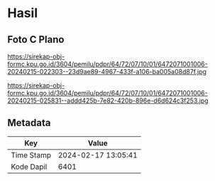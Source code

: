 # Hasil

## Foto C Plano

https://sirekap-obj-formc.kpu.go.id/3604/pemilu/pdpr/64/72/07/10/01/6472071001006-20240215-022303--23d9ae89-4967-433f-a106-ba005a08d87f.jpg

https://sirekap-obj-formc.kpu.go.id/3604/pemilu/pdpr/64/72/07/10/01/6472071001006-20240215-025831--addd425b-7e82-420b-896e-d6d624c3f253.jpg


## Metadata

| Key        | Value               |
| ---------- | ------------------- |
| Time Stamp | 2024-02-17 13:05:41 |
| Kode Dapil | 6401                |



